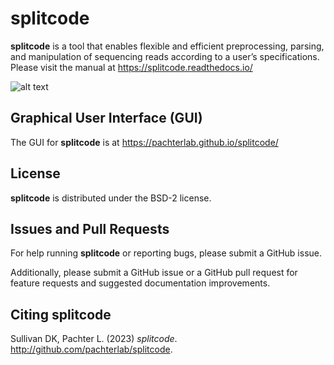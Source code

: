 # splitcode

**splitcode** is a tool that enables flexible and efficient preprocessing, parsing, and manipulation of sequencing reads according to a user’s specifications. Please visit the manual at https://splitcode.readthedocs.io/

![alt text](https://raw.githubusercontent.com/Yenaled/splitcode/main/figures/splitcode_figure.png?raw=true)

## Graphical User Interface (GUI)

The GUI for **splitcode** is at https://pachterlab.github.io/splitcode/

## License

**splitcode** is distributed under the BSD-2 license.

## Issues and Pull Requests

For help running **splitcode** or reporting bugs, please submit a GitHub issue.

Additionally, please submit a GitHub issue or a GitHub pull request for feature requests and suggested documentation improvements.

## Citing splitcode

Sullivan DK, Pachter L. (2023) *splitcode*. http://github.com/pachterlab/splitcode.
